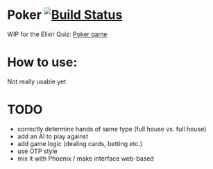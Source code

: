Poker [![Build
Status](https://travis-ci.org/Tuxified/elixir_quiz-poker.svg?branch=master)](https://travis-ci.org/Tuxified/elixir_quiz-poker)
=========

WIP for the Elixir Quiz: [Poker game](http://elixirquiz.github.io/2014-09-20-poker-part-4-playing-a-game.html)

# How to use:

Not really usable yet

# TODO

- correctly determine hands of same type (full house vs. full house)
- add an AI to play against
- add game logic (dealing cards, betting etc.)
- use OTP style
- mix it with Phoenix / make interface web-based
